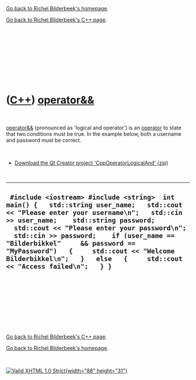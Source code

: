 [Go back to Richel Bilderbeek's homepage](index.htm).

[Go back to Richel Bilderbeek's C++ page](Cpp.htm).

 

 

 

 

 

([C++](Cpp.htm)) [operator&&](CppOperatorLogicalAnd.htm)
========================================================

 

[operator&&](CppOperatorLogicalAnd.htm) (pronounced as 'logical and
operator') is an [operator](CppOperator.htm) to state that two
conditions must be true. In the example below, both a username and
password must be correct.

 

-   [Download the Qt Creator project
    'CppOperatorLogicalAnd' (zip)](CppOperatorLogicalAnd.zip)

 

  -------------------------------------------------------------------------------------------------------------------------------------------------------------------------------------------------------------------------------------------------------------------------------------------------------------------------------------------------------------------------------------------------------------------------------------
  ` #include <iostream> #include <string>  int main() {   std::string user_name;   std::cout << "Please enter your username\n";   std::cin >> user_name;    std::string password;   std::cout << "Please enter your password\n";   std::cin >> password;    if (user_name == "Bilderbikkel"     && password == "MyPassword")   {     std::cout << "Welcome Bilderbikkel\n";   }   else   {     std::cout << "Access failed\n";   } }`
  -------------------------------------------------------------------------------------------------------------------------------------------------------------------------------------------------------------------------------------------------------------------------------------------------------------------------------------------------------------------------------------------------------------------------------------

 

 

 

 

 

[Go back to Richel Bilderbeek's C++ page](Cpp.htm).

[Go back to Richel Bilderbeek's homepage](index.htm).

 

[![Valid XHTML 1.0 Strict](valid-xhtml10.png){width="88"
height="31"}](http://validator.w3.org/check?uri=referer)
